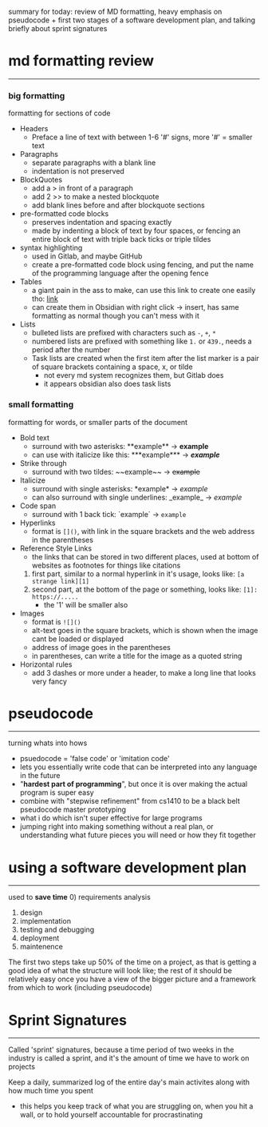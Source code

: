 summary for today: review of MD formatting, heavy emphasis on pseudocode + first two stages of a software development plan, and talking briefly about sprint signatures


# md formatting review
---
### big formatting
formatting for sections of code
- Headers
	- Preface a line of text with between 1-6 '#' signs, more '#' = smaller text
- Paragraphs
	- separate paragraphs with a blank line 
	- indentation is not preserved
- BlockQuotes
	- add a > in front of a paragraph
	- add 2 >> to make a nested blockquote
	- add blank lines before and after blockquote sections
- pre-formatted code blocks
	- preserves indentation and spacing exactly
	- made by indenting a block of text by four spaces, or fencing an entire block of text with triple back ticks or triple tildes
- syntax highlighting
	- used in Gitlab, and maybe GitHub
	- create a pre-formatted code block using fencing, and put the name of the programming language after the opening fence
- Tables
	- a giant pain in the ass to make, can use this link to create one easily tho: [link](https://stevecat.net/table-magic/)
	- can create them in Obsidian with right click -> insert, has same formatting as normal though you can't mess with it
- Lists
	- bulleted lists are prefixed with characters such as `-`, `+`, `*` 
	- numbered lists are prefixed with something like `1.` or `439.`, needs a period after the number
	- Task lists are created when the first item after the list marker is a pair of square brackets containing a space, x, or tilde
		- not every md system recognizes them, but Gitlab does
		- it appears obsidian also does task lists
### small formatting
formatting for words, or smaller parts of the document
- Bold text
	- surround with two asterisks: \*\*example\*\* -> **example**
	- can use with italicize like this: \*\*\*example\*\*\* -> ***example***
- Strike through
	- surround with two tildes: \~\~example\~\~ -> ~~example~~
- Italicize
	- surround with single asterisks: \*example\* -> *example* 
	- can also surround with single underlines: \_example\_ -> _example_ 
- Code span
	- surround with 1 back tick: \`example\` -> `example`
- Hyperlinks
	- format is `[]()`, with link in the square brackets and the web address in the parentheses
- Reference Style Links
	- the links that can be stored in two different places, used at bottom of websites as footnotes for things like citations
	1) first part, similar to a normal hyperlink in it's usage, looks like: `[a strange link][1]`
	2) second part, at the bottom of the page or something, looks like: `[1]: https://.....`
		- the '1' will be smaller also
- Images
	- format is `![]()` 
	- alt-text goes in the square brackets, which is shown when the image cant be loaded or displayed
	- address of image goes in the parentheses
	- in parentheses, can write a title for the image as a quoted string
- Horizontal rules
	- add 3 dashes or more under a header, to make a long line that looks very fancy

# pseudocode
---
turning whats into hows
- psuedocode = 'false code' or 'imitation code'
- lets you essentially write code that can be interpreted into any language in the future
- "**hardest part of programming**", but once it is over making the actual program is super easy
- combine with "stepwise refinement" from cs1410 to be a black belt pseudocode master
prototyping
- what i do which isn't super effective for large programs
- jumping right into making something without a real plan, or understanding what future pieces you will need or how they fit together

# using a software development plan
---
used to **save time**
0) requirements analysis
1) design
2) implementation
3) testing and debugging
4) deployment
5) maintenence

The first two steps take up 50% of the time on a project, as that is getting a good idea of what the structure will look like; the rest of it should be relatively easy once you have a view of the bigger picture and a framework from which to work (including pseudocode)

# Sprint Signatures
---
Called 'sprint' signatures, because a time period of two weeks in the industry is called a sprint, and it's the amount of time we have to work on projects

Keep a daily, summarized log of the entire day's main activites along with how much time you spent
- this helps you keep track of what you are struggling on, when you hit a wall, or to hold yourself accountable for procrastinating


